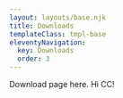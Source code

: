 ```yaml
---
layout: layouts/base.njk
title: Downloads
templateClass: tmpl-base
eleventyNavigation:
  key: Downloads
  order: 3
---
```


Download page here. Hi CC!